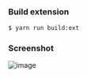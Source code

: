 ### Build extension
```sh
$ yarn run build:ext
```

### Screenshot
![image](https://user-images.githubusercontent.com/26973649/167563812-e573c9b7-c0e3-4a3e-b88d-2a036df5d25e.png)
